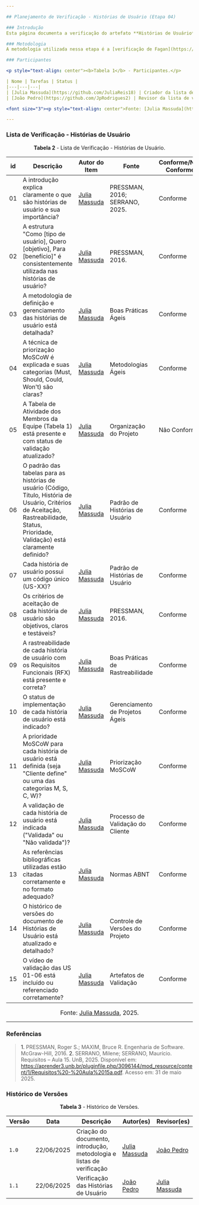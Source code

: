```yaml
---

## Planejamento de Verificação - Histórias de Usuário (Etapa 04)

### Introdução
Esta página documenta a verificação do artefato **Histórias de Usuário** do projeto de Requisitos de Software, referente à disciplina de Engenharia de Requisitos. O objetivo principal desta verificação é garantir a qualidade e a conformidade das histórias de usuário com as diretrizes metodológicas e os critérios definidos previamente no projeto, assegurando que representem funcionalidades sob a perspectiva do usuário final de forma clara e objetiva.

### Metodologia
A metodologia utilizada nessa etapa é a [verificação de Fagan](https://requisitos-de-software.github.io/2025.1-ReceitaFederal/verificacao/entre3/planejamento3/#metodologia), que de maneira geral, busca apontar erros encontrados durante a fase de desenvolvimento do projeto. A divisão do método de verificação de Fagan se dá em: **planejamento**, **visão geral**, **preparação**, **inspeção**, **correção** e **acompanhamento**.

### Participantes

<p style="text-align: center"><b>Tabela 1</b> - Participantes.</p>

| Nome | Tarefas | Status |
|---|---|---|
| [Julia Massuda](https://github.com/JuliaReis18) | Criador da lista de verificação 04 (Histórias de Usuário) | Feito |
| [João Pedro](https://github.com/JpRodrigues2) | Revisor da lista de verificação 04 (Histórias de Usuário) | Feito |

<font size="3"><p style="text-align: center">Fonte: [Julia Massuda](https://github.com/JuliaReis18), 2025.</p></font>

---
```


### Lista de Verificação - Histórias de Usuário

<p style="text-align: center"><b>Tabela 2</b> - Lista de Verificação - Histórias de Usuário.</p>

| id | Descrição | Autor do Item | Fonte | Conforme/Não Conforme |
|---|---|---|---|---|
| 01 | A introdução explica claramente o que são histórias de usuário e sua importância? | [Julia Massuda](https://github.com/JuliaReis18) | PRESSMAN, 2016; SERRANO, 2025. | Conforme |
| 02 | A estrutura "Como [tipo de usuário], Quero [objetivo], Para [benefício]" é consistentemente utilizada nas histórias de usuário? | [Julia Massuda](https://github.com/JuliaReis18) | PRESSMAN, 2016. | Conforme |
| 03 | A metodologia de definição e gerenciamento das histórias de usuário está detalhada? | [Julia Massuda](https://github.com/JuliaReis18) | Boas Práticas Ágeis | Conforme |
| 04 | A técnica de priorização MoSCoW é explicada e suas categorias (Must, Should, Could, Won't) são claras? | [Julia Massuda](https://github.com/JuliaReis18) | Metodologias Ágeis | Conforme |
| 05 | A Tabela de Atividade dos Membros da Equipe (Tabela 1) está presente e com status de validação atualizado? | [Julia Massuda](https://github.com/JuliaReis18) | Organização do Projeto | Não Conforme |
| 06 | O padrão das tabelas para as histórias de usuário (Código, Título, História de Usuário, Critérios de Aceitação, Rastreabilidade, Status, Prioridade, Validação) está claramente definido? | [Julia Massuda](https://github.com/JuliaReis18) | Padrão de Histórias de Usuário | Conforme |
| 07 | Cada história de usuário possui um código único (US-XX)? | [Julia Massuda](https://github.com/JuliaReis18) | Padrão de Histórias de Usuário |Conforme |
| 08 | Os critérios de aceitação de cada história de usuário são objetivos, claros e testáveis? | [Julia Massuda](https://github.com/JuliaReis18) | PRESSMAN, 2016. | Conforme |
| 09 | A rastreabilidade de cada história de usuário com os Requisitos Funcionais (RFX) está presente e correta? |[Julia Massuda](https://github.com/JuliaReis18) | Boas Práticas de Rastreabilidade | Conforme |
| 10 | O status de implementação de cada história de usuário está indicado? | [Julia Massuda](https://github.com/JuliaReis18) | Gerenciamento de Projetos Ágeis | Conforme |
| 11 | A prioridade MoSCoW para cada história de usuário está definida (seja "Cliente define" ou uma das categorias M, S, C, W)? | [Julia Massuda](https://github.com/JuliaReis18) | Priorização MoSCoW |Conforme |
| 12 | A validação de cada história de usuário está indicada ("Validada" ou "Não validada")? | [Julia Massuda](https://github.com/JuliaReis18) | Processo de Validação do Cliente | Conforme |
| 13 | As referências bibliográficas utilizadas estão citadas corretamente e no formato adequado? | [Julia Massuda](https://github.com/JuliaReis18) | Normas ABNT |  Conforme|
| 14 | O histórico de versões do documento de Histórias de Usuário está atualizado e detalhado? |[Julia Massuda](https://github.com/JuliaReis18) | Controle de Versões do Projeto | Conforme |
| 15 | O vídeo de validação das US 01-06 está incluído ou referenciado corretamente? | [Julia Massuda](https://github.com/JuliaReis18)| Artefatos de Validação | Conforme |

<font size="3"><p style="text-align: center">Fonte: [Julia Massuda](https://github.com/JuliaReis18), 2025.</p></font>

---

### Referências
> <a>1.</a> PRESSMAN, Roger S.; MAXIM, Bruce R. Engenharia de Software. McGraw-Hill, 2016.
> <a>2.</a> SERRANO, Milene; SERRANO, Maurício. Requisitos – Aula 15. UnB, 2025. Disponível em: https://aprender3.unb.br/pluginfile.php/3096144/mod_resource/content/1/Requisitos%20-%20Aula%2015a.pdf. Acesso em: 31 de maio 2025.

### Histórico de Versões

<p style="text-align: center"><b>Tabela 3</b> - Histórico de Versões.</p>

| Versão | Data | Descrição | Autor(es) | Revisor(es) |
|---|---|---|---|---|
| `1.0` | 22/06/2025 | Criação do documento, introdução, metodologia e listas de verificação | [Julia Massuda](https://github.com/JuliaReis18) | [João Pedro](https://github.com/JpRodrigues2) |
| `1.1` | 22/06/2025 | Verificação das Histórias de Usuário |[João Pedro](https://github.com/JpRodrigues2) | [Julia Massuda](https://github.com/JuliaReis18) |
